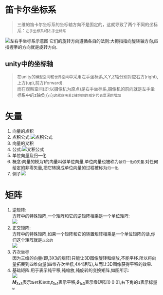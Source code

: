 # 笛卡尔坐标系
> 三维的笛卡尔坐标系的坐标轴方向不是固定的，这就导致了两个不同的坐标系：`左手坐标系`和`右手坐标系`

![左右手坐标系示意图](http://ov443bcri.bkt.clouddn.com/%E5%B7%A6%E5%8F%B3%E6%89%8B%E5%9D%90%E6%A0%87%E7%B3%BB.png)
它们的旋转方向遵循各自的法则:大拇指指向旋转轴方向,四指握拳的方向就是旋转方向.
## unity中的坐标轴
>在unity的`模型空间`和`世界空间`中采用左手坐标系,X,Y,Z轴分别对应右方(right),上方(up),前方(forward).<br>
而在观察空间(即:以摄像机为原点)是右手坐标系,摄像机的前向就是左手坐标系中的z轴负方向`这就意味着z轴方向的减少代表景深的增加`

# 矢量
1. 向量的点积
  1. 点积公式:![点积公式](http://ov443bcri.bkt.clouddn.com/%E5%90%91%E9%87%8F%E7%9A%84%E7%82%B9%E7%A7%AF%E5%85%AC%E5%BC%8F.png)
2. 向量的叉积
  1. 公式:![叉积公式](http://ov443bcri.bkt.clouddn.com/%E5%90%91%E9%87%8F%E7%9A%84%E5%8F%89%E7%A7%AF%E5%85%AC%E5%BC%8F.png)
3. 单位向量及归一化
  1. 概念:向量的模为1的向量叫做单位向量,单位向量也被称为`被归一化的矢量`.对任何给定的非零矢量,把它转换成单位向量的过程被称为`归一化`.
  2. 例子![](http://ov443bcri.bkt.clouddn.com/%E5%90%91%E9%87%8F%E7%9A%84%E5%BD%92%E4%B8%80%E5%8C%96.png)

# 矩阵
1. 逆矩阵:<br>
  方阵中的特殊矩阵,一个矩阵和它的逆矩阵相乘是一个单位矩阵:<br>![](http://ov443bcri.bkt.clouddn.com/%E9%80%86%E7%9F%A9%E9%98%B5.png)
2. 正交矩阵:<br>
  方阵中的特殊矩阵,如果一个矩阵和它的转置矩阵相乘是一个单位矩阵的话,你们这个矩阵就是`正交的`<br>![](http://ov443bcri.bkt.clouddn.com/%E6%AD%A3%E4%BA%A4%E7%9F%A9%E9%98%B5.png)
3. 齐次坐标<br>
  因为三维的向量(即,3X3的矩阵)只能让3D图像旋转和缩放,不能平移.所以将向量拓展到四维向量(四维齐次坐标,4X4矩阵),从而让3D图像获得平移的效果.
  1. 基础矩阵:用于表示纯平移,纯缩放,纯旋转的变换矩阵,如图所示:<br>
  ![](http://ov443bcri.bkt.clouddn.com/%E5%9F%BA%E7%A1%80%E5%8F%98%E6%8D%A2%E7%9F%A9%E9%98%B5.png)<br>
  ***M***<sub>3x3</sub>表示`旋转`和`缩放`,***t***<sub>3x1</sub>表示平移,***0***<sub>1x3</sub>表示零矩阵[0 0 0],右下角的`1`表示标量`w`
